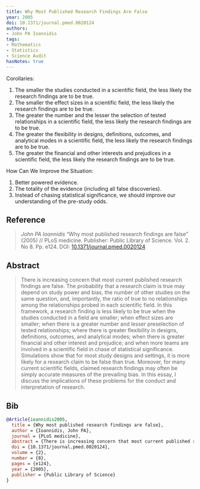 ```yaml
---
title: Why Most Published Research Findings Are False
year: 2005
doi: 10.1371/journal.pmed.0020124
authors:
- John PA Ioannidis
tags:
- Mathematics
- Statistics
- Science Audit
hasNotes: true
---
```


Corollaries:

1. The smaller the studies conducted in a scientific field,
     the less likely the research findings are to be true.
2. The smaller the effect sizes in a scientific field,
     the less likely the research findings are to be true.
3. The greater the number and the lesser the selection of tested relationships in a scientific field,
     the less likely the research findings are to be true.
4. The greater the flexibility in designs, definitions, outcomes, and analytical modes in a scientific field,
     the less likely the research findings are to be true.
5. The greater the financial and other interests and prejudices in a scientific field,
     the less likely the research findings are to be true.

How Can We Improve the Situation:

1. Better powered evidence.
2. The totality of the evidence (including all false discoveries).
3. Instead of chasing statistical significance, we should improve our understanding of the pre-study odds.

## Reference

> <i>John PA Ioannidis</i> “Why most published research findings are false” (2005) // PLoS medicine. Publisher: Public Library of Science. Vol.&nbsp;2. No&nbsp;8. Pp.&nbsp;e124. DOI:&nbsp;<a href='https://doi.org/10.1371/journal.pmed.0020124'>10.1371/journal.pmed.0020124</a>

## Abstract

> There is increasing concern that most current published research findings are false. The probability that a research claim is true may depend on study power and bias, the number of other studies on the same question, and, importantly, the ratio of true to no relationships among the relationships probed in each scientific field. In this framework, a research finding is less likely to be true when the studies conducted in a field are smaller; when effect sizes are smaller; when there is a greater number and lesser preselection of tested relationships; where there is greater flexibility in designs, definitions, outcomes, and analytical modes; when there is greater financial and other interest and prejudice; and when more teams are involved in a scientific field in chase of statistical significance. Simulations show that for most study designs and settings, it is more likely for a research claim to be false than true. Moreover, for many current scientific fields, claimed research findings may often be simply accurate measures of the prevailing bias. In this essay, I discuss the implications of these problems for the conduct and interpretation of research.

## Bib

```bib
@Article{ioannidis2005,
  title = {Why most published research findings are false},
  author = {Ioannidis, John PA},
  journal = {PLoS medicine},
  abstract = {There is increasing concern that most current published research findings are false. The probability that a research claim is true may depend on study power and bias, the number of other studies on the same question, and, importantly, the ratio of true to no relationships among the relationships probed in each scientific field. In this framework, a research finding is less likely to be true when the studies conducted in a field are smaller; when effect sizes are smaller; when there is a greater number and lesser preselection of tested relationships; where there is greater flexibility in designs, definitions, outcomes, and analytical modes; when there is greater financial and other interest and prejudice; and when more teams are involved in a scientific field in chase of statistical significance. Simulations show that for most study designs and settings, it is more likely for a research claim to be false than true. Moreover, for many current scientific fields, claimed research findings may often be simply accurate measures of the prevailing bias. In this essay, I discuss the implications of these problems for the conduct and interpretation of research.},
  doi = {10.1371/journal.pmed.0020124},
  volume = {2},
  number = {8},
  pages = {e124},
  year = {2005},
  publisher = {Public Library of Science}
}
```
